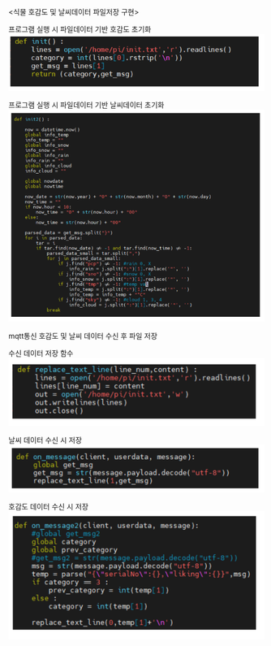 <식물 호감도 및 날씨데이터 파일저장 구현>

프로그램 실행 시 파일데이터 기반 호감도 초기화
![image.png](./image.png)

프로그램 실행 시 파일데이터 기반 날씨데이터 초기화
![image-1.png](./image-1.png)

mqtt통신 호감도 및 날씨 데이터 수신 후  파일 저장

수신 데이터 저장 함수
![image-2.png](./image-2.png)

날씨 데이터 수신 시 저장
![image-3.png](./image-3.png)

호감도 데이터 수신 시 저장
![image-4.png](./image-4.png)
